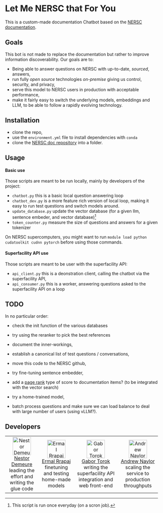 # Let Me NERSC that For You

This is a custom-made documentation Chatbot based on the [NERSC documentation](https://docs.nersc.gov/).

## Goals

This bot is not made to replace the documentation but rather to improve information discoverability.
Our goals are to:

* Being able to answer questions on NERSC with up-to-date, *sourced*, answers,
* run fully *open source* technologies *on-premise* giving us control, security, and privacy,
* serve this model to NERSC users in production with acceptable performance,
* make it fairly easy to switch the underlying models, embeddings and LLM, to be able to follow a rapidly evolving technology.

## Installation

* clone the repo,
* use the `environment.yml` file to install dependencies with `conda`
* clone the [NERSC doc repository](https://gitlab.com/NERSC/nersc.gitlab.io/-/tree/main/docs) into a folder.

## Usage

#### Basic use

Those scripts are meant to be run locally, mainly by developers of the project:

* `chatbot.py` this is a basic local question answering loop
* `chatbot_dev.py` is a more feature rich version of local loop, making it easy to run test questions and switch models around.
* `update_database.py` update the vector database (for a given llm, sentence embeder, and vector database)[^when]
* `token_counter.py` measure the size of questions and answers for a given tokenizer

On NERSC supercomputers, you might want to run `module load python cudatoolkit cudnn pytorch` before using those commands.

[^when]: This script is run once everyday (on a scron job).

#### Superfacility API use

Those scripts are meant to be user with the superfacility API:

* `api_client.py` this is a deonstration client, calling the chatbot via the superfacility API,
* `api_consumer.py` this is a worker, answering questions asked to the superfacility API on a loop

## TODO

In no particular order:

* check the init function of the various databases
* try using the reranker to pick the best references

* document the inner-workings,

* establish a canonical list of test questions / conversations,
* move this code to the NERSC github,

* try fine-tuning sentence embedder,
* add a [page rank](https://en.wikipedia.org/wiki/PageRank) type of score to documentation items? (to be integrated with the vector search)
* try a home-trained model,

* batch process questions and make sure we can load balance to deal with large number of users (using vLLM?).

## Developers

<table width="100%">
  <tr>
    <td align="center">
      <a href="https://github.com/nestordemeure">
        <img src="https://github.com/nestordemeure.png" width="60" height="60" alt="Nestor Demeure" /><br>
        <a href="https://github.com/nestordemeure">Nestor Demeure</a><br>
        leading the effort and writing the glue code
      </a>
    </td>
    <td align="center">
      <a href="https://github.com/ermalrrapaj">
        <img src="https://github.com/ermalrrapaj.png" width="60" height="60" alt="Ermal Rrapaj" /><br>
        <a href="https://github.com/ermalrrapaj">Ermal Rrapaj</a><br>
        finetuning and testing home-made models
      </a>
    </td>
    <td align="center">
      <a href="https://github.com/gabor-lbl">
        <img src="https://github.com/gabor-lbl.png" width="60" height="60" alt="Gabor Torok" /><br>
        <a href="https://github.com/gabor-lbl">Gabor Torok</a><br>
        writing the superfacility API integration and web front-end
      </a>
    </td>
    <td align="center">
      <a href="https://github.com/asnaylor">
        <img src="https://github.com/asnaylor.png" width="60" height="60" alt="Andrew Naylor" /><br>
        <a href="https://github.com/asnaylor">Andrew Naylor</a><br>
        scaling the service to production throughputs
      </a>
    </td>
  </tr>
</table>
